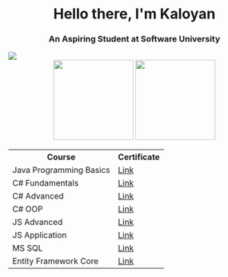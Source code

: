 <h1 align="center"> Hello there, I'm Kaloyan</h1>

<h3 align="center">An Aspiring Student at Software University</h3> 

<img src="https://github.com/Mithras11/Course_Certificates-Softuni/blob/main/softuni%20logo.png">

<div align="center">  
  
<img height=160em src="https://github-readme-stats.vercel.app/api?username=Mithras11&show_icons=true&theme=radical">
<img height=160em src="https://github-readme-stats.vercel.app/api/top-langs/?username=Mithras11&layout=compact&theme=radical">
  
 </div>
 
 <table align="center">
  <tr>
    <th>Course</th>
    <th>Certificate</th>
  </tr>
  <tr>
    <td>
      Java Programming Basics 
    </td>
    <td>
      <a href="https://github.com/Mithras11/Course_Certificates-Softuni/blob/main/Programming%20Basics%20with%20Java%20-%20April%202020%20-%20Honorable%20mention.pdf">
        Link
      </a>
    </td>
  </tr>
  <tr>
    <td>  
      C# Fundamentals 
    </td>
    <td>
      <a href="https://github.com/Mithras11/Course_Certificates-Softuni/blob/main/C%23%20Fundamentals%20-%20September%202020%20-%20Certificate.pdf">
        Link
      </a>
    </td>
  </tr>
  <tr>
    <td>
      C# Advanced
        </td>
    <td>
      <a href="https://github.com/Mithras11/Course_Certificates-Softuni/blob/main/C%23%20Advanced%20-%20January%202021%20-%20Certificate.pdf">
      Link
        </a>
    </td>
  </tr>
  <tr>
    <td>
      C# OOP
    </td>
        <td>
      <a href="https://github.com/Mithras11/Course_Certificates-Softuni/blob/main/C%23%20OOP%20-%20Februrary%202021%20-%20Certificate.pdf">
      Link
        </a>
    </td>
  </tr>
  <tr>
    <td>
      JS Advanced
    </td>
    <td>
      <a href="https://github.com/Mithras11/Course_Certificates-Softuni/blob/main/JS%20Advanced%20-%20May%202021%20-%20Certificate.pdf">
      Link
        </a>
    </td>
  </tr>
  <tr>
    <td>
      JS Application
    </td>
    <td>
      <a href="https://github.com/Mithras11/Course_Certificates-Softuni/blob/main/JS%20Applications%20-%20June%202021%20-%20Certificate.pdf">
      Link
        </a>
    </td>
  </tr>
  <tr>
    <td>
      MS SQL
    </td>
    <td>
      <a href="https://github.com/Mithras11/Course_Certificates-Softuni/blob/main/MS%20SQL%20-%20September%202021%20-%20Certificate.pdf">
      Link
        </a>
    </td>
  </tr>
   <tr>
    <td>
      Entity Framework Core
    </td>
    <td>
      <a href="https://github.com/Mithras11/Course_Certificates-Softuni/blob/main/Entity%20Framework%20Core%20-%20October%202021%20-%20Certificate.pdf">
      Link
        </a>
    </td>
  </tr>
  
</table>
